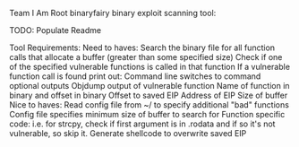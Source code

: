 Team I Am Root binaryfairy binary exploit scanning tool:

TODO:  Populate Readme

Tool Requirements:
Need to haves:
    Search the binary file for all function calls that allocate a buffer (greater than some specified size)
    Check if one of the specified vulnerable functions is called in that function
    If a vulnerable function call is found print out:
    Command line switches to command optional outputs
    Objdump output of vulnerable function
    Name of function in binary and offset in binary
    Offset to saved EIP
    Address of EIP
    Size of buffer
Nice to haves:
    Read config file from ~/ to specify additional "bad" functions
    Config file specifies minimum size of buffer to search for
    Function specific code:  i.e. for strcpy, check if first argument is in .rodata and if so it's not vulnerable, so skip it.
    Generate shellcode to overwrite saved EIP